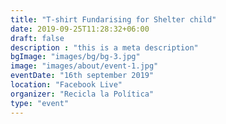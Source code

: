```yaml
---
title: "T-shirt Fundarising for Shelter child"
date: 2019-09-25T11:28:32+06:00
draft: false
description : "this is a meta description"
bgImage: "images/bg/bg-3.jpg"
image: "images/about/event-1.jpg"
eventDate: "16th september 2019"
location: "Facebook Live"
organizer: "Recicla la Política"
type: "event"
---
```


